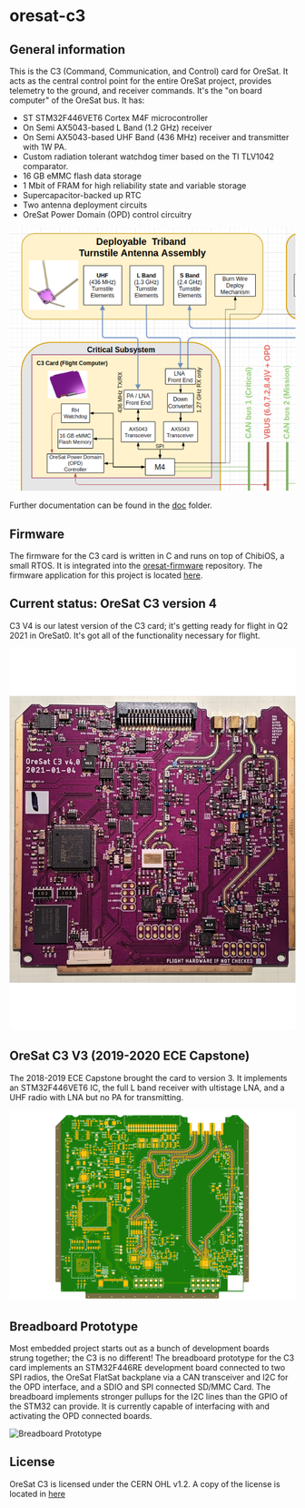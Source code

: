 # oresat-c3
## General information
This is the C3 (Command, Communication, and Control) card for OreSat. It
acts as the central control point for the entire OreSat project, provides
telemetry to the ground, and receiver commands. It's the "on board computer"
of the OreSat bus. It has:

- ST STM32F446VET6 Cortex M4F microcontroller
- On Semi AX5043-based L Band (1.2 GHz) receiver
- On Semi AX5043-based UHF Band (436 MHz) receiver and transmitter with 1W PA.
- Custom radiation tolerant watchdog timer based on the TI TLV1042 comparator.
- 16 GB eMMC flash data storage
- 1 Mbit of FRAM for high reliability state and variable storage
- Supercapacitor-backed up RTC
- Two antenna deployment circuits
- OreSat Power Domain (OPD) control circuitry

![C3 block digram](oresat-c3-blockdiagram.png)

Further documentation can be found in the [doc](doc) folder.

## Firmware

The firmware for the C3 card is written in C and runs on top of ChibiOS, a small RTOS.
It is integrated into the [oresat-firmware](https://github.com/oresat/oresat-firmware) repository.
The firmware application for this project is located
[here](https://github.com/oresat/oresat-firmware/tree/c3_capstone/src/f4/app_c3_v1).


## Current status: OreSat C3 version 4

C3 V4 is our latest version of the C3 card; it's getting ready for flight in 
Q2 2021 in OreSat0. It's got all of the functionality necessary for flight.

![C3 version 4 PCBA](oresat-c3-v4.jpg)


## OreSat C3 V3 (2019-2020 ECE Capstone)

The 2018-2019 ECE Capstone brought the card to version 3. It implements an
STM32F446VET6 IC, the full L band receiver with ultistage LNA, and a UHF radio 
with LNA but no PA for transmitting.

![C3 version 3 PCBA](oresat-c3-v3.png)


## Breadboard Prototype

Most embedded project starts out as a bunch of development boards strung together;
the C3 is no different! The breadboard prototype for the C3 card implements an
STM32F446RE development board connected to two SPI radios, the OreSat
FlatSat backplane via a CAN transceiver and I2C for the OPD interface,
and a SDIO and SPI connected SD/MMC Card. The breadboard implements
stronger pullups for the I2C lines than the GPIO of the STM32 can
provide. It is currently capable of interfacing with and activating the
OPD connected boards.

![Breadboard Prototype](oresat-c3-breadboard.jpg)


## License
OreSat C3 is licensed under the CERN OHL v1.2. A copy of the license is
located in [here](LICENSE.md)
